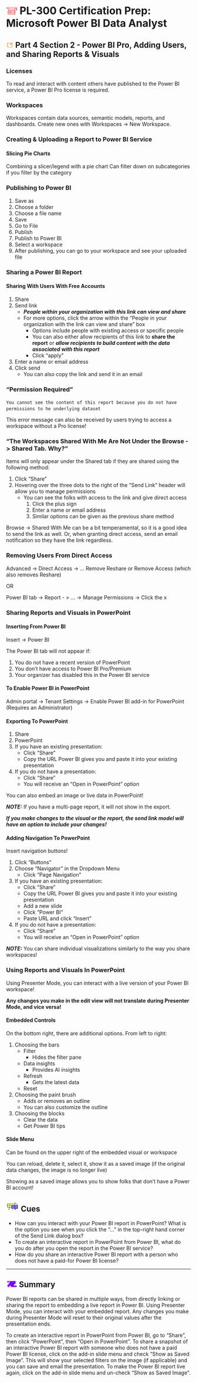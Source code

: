 # <img src="../books.svg" alt="Stack of red books with a graduation cap on top, symbolizing education and achievement, set against a plain background" width="30" height="20" /> PL-300 Certification Prep: Microsoft Power BI Data Analyst

## <img src="../notes.svg" alt="Orange pencil lying diagonally on a white sheet of paper, representing note taking and documentation, with a clean and organized appearance" width="20" height="15" /> Part 4 Section 2 - Power BI Pro, Adding Users, and Sharing Reports & Visuals

### Licenses

To read and interact with content others have published to the Power BI service, a Power BI Pro license is required.

### Workspaces

Workspaces contain data sources, semantic models, reports, and dashboards. Create new ones with Workspaces -> New Workspace.

### Creating & Uploading a Report to Power BI Service

#### Slicing Pie Charts

Combining a slicer/legend with a pie chart Can filter down on subcategories if you filter by the category

### Publishing to Power BI

1. Save as
2. Choose a folder
3. Choose a file name
4. Save
5. Go to File
6. Publish
7. Publish to Power BI
8. Select a workspace
9. After publishing, you can go to your workspace and see your uploaded file

### Sharing a Power BI Report

#### Sharing With Users With Free Accounts

1. Share
2. Send link
   - ***People within your organization with this link can view and share***
   - For more options, click the arrow within the “People in your organization with the link can view and share” box
     - Options include people with existing access or specific people
     - You can also either allow recipients of this link to **share the report** or ***allow recipients to build content with the data associated with this report***
     - Click “apply”
3. Enter a name or email address
4. Click send
    - You can also copy the link and send it in an email

### “Permission Required”

`You cannot see the content of this report because you do not have permissions to he underlying dataset`

This error message can also be received by users trying to access a workspace without a Pro license!

### “The Workspaces Shared With Me Are Not Under the Browse -> Shared Tab. Why?”

Items will only appear under the Shared tab if they are shared using the following method:

1. Click “Share”
2. Hovering over the three dots to the right of the “Send Link” header will allow you to manage permissions
   - You can see the folks with access to the link and give direct access
        1. Click the plus sign
        2. Enter a name or email address
        3. Similar options can be given as the previous share method

Browse -> Shared With Me can be a bit temperamental, so it is a good idea to send the link as well. Or, when granting direct access, send an email notification so they have the link regardless.

### Removing Users From Direct Access

Advanced -> Direct Access -> … Remove Reshare or Remove Access (which also removes Reshare)

OR

Power BI tab -> Report - > … -> Manage Permissions -> Click the x

### Sharing Reports and Visuals in PowerPoint

#### Inserting From Power BI

Insert -> Power BI

The Power BI tab will not appear if:

1. You do not have a recent version of PowerPoint
2. You don’t have access to Power BI Pro/Premium
3. Your organizer has disabled this in the Power BI service

#### To Enable Power BI in PowerPoint

Admin portal -> Tenant Settings -> Enable Power BI add-in for PowerPoint (Requires an Administrator)

#### Exporting To PowerPoint

1. Share
2. PowerPoint
3. If you have an existing presentation:
   - Click “Share”
   - Copy the URL Power BI gives you and paste it into your existing presentation
4. If you do not have a presentation:
   - Click “Share”
   - You will receive an “Open in PowerPoint” option

You can also embed an image or live data in PowerPoint!

***NOTE:*** If you have a multi-page report, it will not show in the export.

***If you make changes to the visual or the report, the send link model will have an option to include your changes!***

#### Adding Navigation To PowerPoint

Insert navigation buttons!

1. Click “Buttons”
2. Choose “Navigator” in the Dropdown Menu
   - Click “Page Navigation”
3. If you have an existing presentation:
   - Click “Share”
   - Copy the URL Power BI gives you and paste it into your existing presentation
   - Add a new slide
   - Click “Power BI”
   - Paste URL and click “Insert”
4. If you do not have a presentation:
   - Click “Share”
   - You will receive an “Open in PowerPoint” option

***NOTE:*** You can share individual visualizations similarly to the way you share workspaces!

### Using Reports and Visuals In PowerPoint

Using Presenter Mode, you can interact with a live version of your Power BI workspace! 

**Any changes you make in the edit view will not translate during Presenter Mode, and vice versa!**

#### Embedded Controls

On the bottom right, there are additional options. From left to right:

1. Choosing the bars
   - Filter
     - Hides the filter pane
   - Data insights
     - Provides AI insights
   - Refresh
     - Gets the latest data
   - Reset
2. Choosing the paint brush
   - Adds or removes an outline
   - You can also customize the outline
3. Choosing the blocks
   - Clear the data
   - Get Power BI tips

#### Slide Menu

Can be found on the upper right of the embedded visual or workspace

You can reload, delete it, select it, show it as a saved image (if the original data changes, the image is no longer live)

Showing as a saved image allows you to show folks that don’t have a Power BI account!


## <img src="../question-and-answer.svg" alt="Two speech bubbles, one with a large letter Q and the other with a large letter A, representing a question and answer exchange in a friendly and approachable style" width="35" height="28" /> Cues

- How can you interact with your Power BI report in PowerPoint?
What is the option you see when you click the “...” in the top-right hand corner of the Send Link dialog box?
- To create an interactive report in PowerPoint from Power BI, what do you do after you open the report in the Power BI service?
- How do you share an interactive Power BI report with a person who does not have a paid-for Power BI license?

---

## <img src="../summary.svg" alt="Rolled parchment scroll with visible lines, symbolizing a summary or conclusion, placed on a neutral background" width="30" height="18" /> Summary

Power BI reports can be shared in multiple ways, from directly linking or sharing the report to embedding a live report in Power BI. Using Presenter Mode, you can interact with your embedded report. Any changes you make during Presenter Mode will reset to their original values after the presentation ends.

To create an interactive report in PowerPoint from Power BI, go to “Share”, then click “PowerPoint”, then “Open in PowerPoint”. To share a snapshot of an interactive Power BI report with someone who does not have a paid Power BI license, click on the add-in slide menu and check “Show as Saved Image”. This will show your selected filters on the image (if applicable) and you can save and email the presentation. To make the Power BI report live again, click on the add-in slide menu and un-check “Show as Saved Image”.
